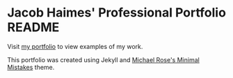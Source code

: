 # Jacob Haimes' Professional Portfolio README

Visit [my portfolio](https://jacob-haimes.github.io) to view examples of my work.

This portfolio was created using Jekyll and [Michael Rose's Minimal Mistakes](https://mmistakes.github.io/minimal-mistakes/) theme.
